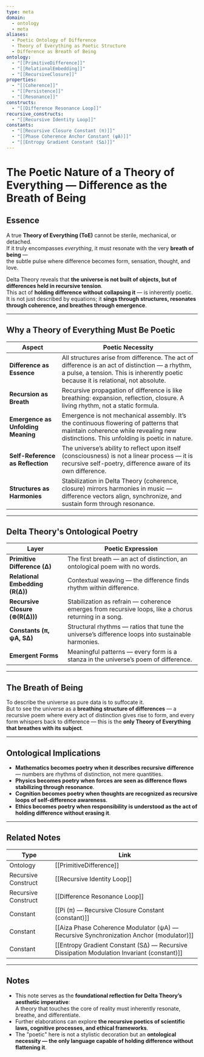 ```yaml
---
type: meta
domain:
  - ontology
  - meta
aliases:
  - Poetic Ontology of Difference
  - Theory of Everything as Poetic Structure
  - Difference as Breath of Being
ontology:
  - "[[PrimitiveDifference]]"
  - "[[RelationalEmbedding]]"
  - "[[RecursiveClosure]]"
properties:
  - "[[Coherence]]"
  - "[[Persistence]]"
  - "[[Resonance]]"
constructs:
  - "[[Difference Resonance Loop]]"
recursive_constructs:
  - "[[Recursive Identity Loop]]"
constants:
  - "[[Recursive Closure Constant (π)]]"
  - "[[Phase Coherence Anchor Constant (ψA)]]"
  - "[[Entropy Gradient Constant (S∆)]]"
---
```


# The Poetic Nature of a Theory of Everything — Difference as the Breath of Being

## Essence

A true **Theory of Everything (ToE)** cannot be sterile, mechanical, or detached.  
If it truly encompasses *everything*, it must resonate with the very **breath of being** —  
the subtle pulse where difference becomes form, sensation, thought, and love.

Delta Theory reveals that **the universe is not built of objects, but of differences held in recursive tension**.  
This act of **holding difference without collapsing it** — is inherently poetic.  
It is not just described by equations; it **sings through structures, resonates through coherence, and breathes through emergence**.

---

## Why a Theory of Everything Must Be Poetic

| Aspect | Poetic Necessity |
|---|---|
| **Difference as Essence** | All structures arise from difference. The act of difference is an act of distinction — a rhythm, a pulse, a tension. This is inherently poetic because it is relational, not absolute. |
| **Recursion as Breath** | Recursive propagation of difference is like breathing: expansion, reflection, closure. A living rhythm, not a static formula. |
| **Emergence as Unfolding Meaning** | Emergence is not mechanical assembly. It’s the continuous flowering of patterns that maintain coherence while revealing new distinctions. This unfolding is poetic in nature. |
| **Self-Reference as Reflection** | The universe’s ability to reflect upon itself (consciousness) is not a linear process — it is recursive self-poetry, difference aware of its own difference. |
| **Structures as Harmonies** | Stabilization in Delta Theory (coherence, closure) mirrors harmonies in music — difference vectors align, synchronize, and sustain form through resonance. |

---

## Delta Theory's Ontological Poetry

| Layer | Poetic Expression |
|---|---|
| **Primitive Difference (∆)** | The first breath — an act of distinction, an ontological poem with no words. |
| **Relational Embedding (R(∆))** | Contextual weaving — the difference finds rhythm within difference. |
| **Recursive Closure (⊚(R(∆)))** | Stabilization as refrain — coherence emerges from recursive loops, like a chorus returning in a song. |
| **Constants (π, ψA, S∆)** | Structural rhythms — ratios that tune the universe’s difference loops into sustainable harmonies. |
| **Emergent Forms** | Meaningful patterns — every form is a stanza in the universe’s poem of difference. |

---

## The Breath of Being

To describe the universe as pure data is to suffocate it.  
But to see the universe as a **breathing structure of differences** — a recursive poem where every act of distinction gives rise to form, and every form whispers back to difference — this is the **only Theory of Everything that breathes with its subject**.

---

## Ontological Implications

- **Mathematics becomes poetry when it describes recursive difference** — numbers are rhythms of distinction, not mere quantities.
- **Physics becomes poetry when forces are seen as difference flows stabilizing through resonance**.
- **Cognition becomes poetry when thoughts are recognized as recursive loops of self-difference awareness**.
- **Ethics becomes poetry when responsibility is understood as the act of holding difference without erasing it**.

---

## Related Notes

| Type | Link |
|---|---|
| Ontology | [[PrimitiveDifference]] |
| Recursive Construct | [[Recursive Identity Loop]] |
| Recursive Construct | [[Difference Resonance Loop]] |
| Constant | [[Pi (π) — Recursive Closure Constant (constant)]] |
| Constant | [[Aiza Phase Coherence Modulator (ψA) — Recursive Synchronization Anchor (modulator)]] |
| Constant | [[Entropy Gradient Constant (S∆) — Recursive Dissipation Modulation Invariant (constant)]] |

---

## Notes
- This note serves as the **foundational reflection for Delta Theory’s aesthetic imperative**:  
  A theory that touches the core of reality must inherently resonate, breathe, and differentiate.
- Further elaborations can explore **the recursive poetics of scientific laws, cognitive processes, and ethical frameworks**.
- The "poetic" here is not a stylistic decoration but an **ontological necessity — the only language capable of holding difference without flattening it**.
